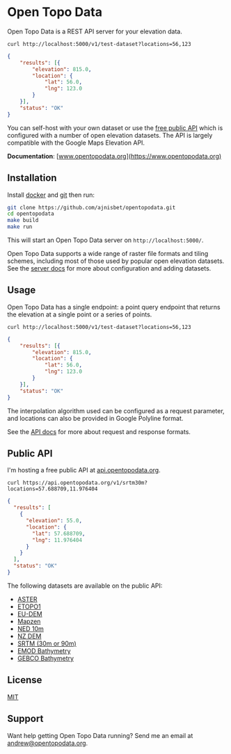 # Open Topo Data



Open Topo Data is a REST API server for your elevation data. 


```
curl http://localhost:5000/v1/test-dataset?locations=56,123
```

```json
{
    "results": [{
        "elevation": 815.0,
        "location": {
            "lat": 56.0,
            "lng": 123.0
        }
    }],
    "status": "OK"
}
```


You can self-host with your own dataset or use the [free public API](https://www.opentopodata.org) which is configured with a number of open elevation datasets. The API is largely compatible with the Google Maps Elevation API.

__Documentation__: [www.opentopodata.org](https://www.opentopodata.org)



## Installation

Install [docker](https://docs.docker.com/install/) and [git](https://git-scm.com/book/en/v2/Getting-Started-Installing-Git) then run:

```bash
git clone https://github.com/ajnisbet/opentopodata.git
cd opentopodata
make build
make run
```

This will start an Open Topo Data server on `http://localhost:5000/`. 


Open Topo Data supports a wide range of raster file formats and tiling schemes, including most of those used by popular open elevation datasets. See the [server docs](https://www.opentopodata.org/server.md) for more about configuration and adding datasets.



## Usage

Open Topo Data has a single endpoint: a point query endpoint that returns the elevation at a single point or a series of points.


```
curl http://localhost:5000/v1/test-dataset?locations=56,123
```

```json
{
    "results": [{
        "elevation": 815.0,
        "location": {
            "lat": 56.0,
            "lng": 123.0
        }
    }],
    "status": "OK"
}
```

The interpolation algorithm used can be configured as a request parameter, and locations can also be provided in Google Polyline format.


See the [API docs](https://www.opentopodata.org/api.md) for more about request and response formats.



## Public API

I'm hosting a free public API at [api.opentopodata.org](https://api.opentopodata.org). 


```
curl https://api.opentopodata.org/v1/srtm30m?locations=57.688709,11.976404
```

```json
{
  "results": [
    {
      "elevation": 55.0, 
      "location": {
        "lat": 57.688709, 
        "lng": 11.976404
      }
    }
  ], 
  "status": "OK"
}
```

The following datasets are available on the public API:

* [ASTER](https://www.opentopodata.org/datasets/aster.md)
* [ETOPO1](https://www.opentopodata.org/datasets/etopo1.md)
* [EU-DEM](https://www.opentopodata.org/datasets/eudem.md)
* [Mapzen](https://www.opentopodata.org/datasets/mapzen.md)
* [NED 10m](https://www.opentopodata.org/datasets/ned.md)
* [NZ DEM](https://www.opentopodata.org/datasets/nzdem.m)
* [SRTM (30m or 90m)](https://www.opentopodata.org/datasets/srtm.md)
* [EMOD Bathymetry](https://www.opentopodata.org/datasets/emod2018.md)
* [GEBCO Bathymetry](https://www.opentopodata.org/datasets/gebco2020.md)




## License
[MIT](https://choosealicense.com/licenses/mit/)


## Support

Want help getting Open Topo Data running? Send me an email at [andrew@opentopodata.org](mailto:andrew@opentopodata.org).




